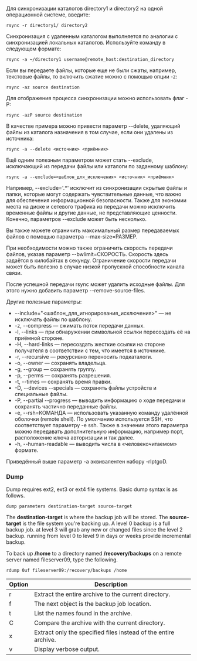 Для синхронизации каталогов directory1 и directory2 на одной операционной системе, введите:

`rsync -r directory1/ directory2`

Синхронизация с удаленным каталогом выполняется по аналогии с синхронизацией локальных каталогов. Используйте команду в следующем формате:

`rsync -a ~/directory1 username@remote_host:destination_directory`

Если вы передаете файлы, которые еще не были сжаты, например, текстовые файлы, то включить сжатие можно с помощью опции -z:

`rsync -az source destination`

Для отображения процесса синхронизации можно использовать флаг -P:

`rsync -azP source destination`

В качестве примера можно привести параметр --delete, удаляющий файлы из каталога назначения в том случае, если они удалены из источника:

```plaintext
rsync -a --delete <источник> <приёмник>
```

Ещё одним полезным параметром может стать --exclude, исключающий из передачи файлы или каталоги по заданному шаблону:

```plaintext
rsync -a --exclude=<шаблон_для_исключения> <источник> <приёмник>
```

Например, --exclude='.*' исключит из синхронизации скрытые файлы и папки, которые могут содержать чувствительные данные, что важно для обеспечения информационной безопасности. Также для экономии места на диске и сетевого трафика из передачи можно исключить временные файлы и другие данные, не представляющие ценности. Конечно, параметров --exclude может быть несколько.

Вы также можете ограничить максимальный размер передаваемых файлов с помощью параметра --max-size=РАЗМЕР.

При необходимости можно также ограничить скорость передачи файлов, указав параметр --bwlimit=СКОРОСТЬ. Скорость здесь задаётся в килобайтах в секунду. Ограничение скорости передачи может быть полезно в случае низкой пропускной способности канала связи.

После успешной передачи rsync может удалить исходные файлы. Для этого нужно добавить параметр --remove-source-files.

Другие полезные параметры:

- --include="<шаблон_для_игнорирования_исключения>" — не исключать файлы по шаблону.
- -z, --compress — сжимать поток передачи данных.
- -l, --links — при обнаружении символьной ссылки пересоздать её на приёмной стороне.
- -H, --hard-links — пересоздать жесткие ссылки на стороне получателя в соответствии с тем, что имеется в источнике.
- -r, --recursive — рекурсивно переносить подкаталоги.
- -o, --owner — сохранять владельца.
- -g, --group — сохранять группу.
- -p, --perms — сохранять разрешения.
- -t, --times — сохранять время правки.
- -D, --devices --specials — сохранять файлы устройств и специальные файлы.
- -P, --partial --progress — выводить информацию о ходе передачи и сохранять частично переданные файлы.
- -e, --rsh=КОМАНДА — использовать указанную команду удалённой оболочки (remote shell). По умолчанию используется SSH, что соответствует параметру -e ssh. Также в значении этого параметра можно передавать дополнительную информацию, например порт, расположение ключа авторизации и так далее.
- -h, --human-readable — выводить числа в «человекочитаемом» формате.

Приведённый выше параметр -а эквивалентен набору -rlptgoD.

### Dump
Dump requires ext2, ext3 or ext4 file systems.
Basic dump syntax is as follows.
```
dump parameters destination-target source-target
```

The **destination-target** is where the backup job will be stored. The **source-target** is the file system you're backing up.
A level 0 backup is a full backup job.
at level 3 will grab any new or changed files since the level 2 backup.
running from level 0 to level 9 in days or weeks provide incremental backup.

To back up **/home** to a directory named **/recovery/backups** on a remote server named fileserver09, type the following.
```
rdump 0uf fileserver09:/recovery/backups /home
```

|Option|Description|
|---|---|
|r|Extract the entire archive to the current directory.|
|f|The next object is the backup job location.|
|t|List the names found in the archive.|
|C|Compare the archive with the current directory.|
|x|Extract only the specified files instead of the entire archive.|
|v|Display verbose output.|
